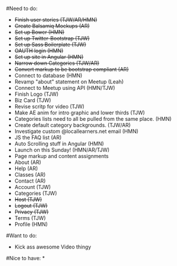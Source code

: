 #Need to do:
* ~~Finish user stories (TJW/AR/HMN)~~
* ~~Create Balsamiq Mockups (AR)~~
* ~~Set up Bower (HMN)~~
* ~~Set up Twitter-Bootstrap (TJW)~~
* ~~Set up Sass Boilerplate (TJW)~~
* ~~OAUTH login (HMN)~~
* ~~Set up site in Angular (HMN)~~
* ~~Narrow down Categories (TJW/AR)~~
* ~~Convert markup to be bootstrap compliant (AR)~~
* Connect to database (HMN)
* Revamp "about" statement on Meetup (Leah)
* Connect to Meetup using API (HMN/TJW)
* Finish Logo (TJW)
* Biz Card (TJW)
* Revise scritp for video (TJW)
* Make AE anim for intro graphic and lower thirds (TJW)
* Categories lists need to all be pulled from the same place. (HMN)
* Create default category backgrounds. (TJW/AR)
* Investigate custom @locallearners.net email (HMN)
* JS the FAQ list (AR)
* Auto Scrolling stuff in Angular (HMN)
* Launch on this Sunday! (HMN/AR/TJW)
* Page markup and content assignments
 * About (AR)
 * Help (AR)
 * Classes (AR)
 * Contact (AR)
 * Account (TJW)
 * Categories (TJW)
 * ~~Host (TJW)~~
 * ~~Logout (TJW)~~
 * ~~Privacy (TJW)~~
 * Terms (TJW)
 * Profile (HMN)


#Want to do:
* Kick ass awesome Video thingy

#Nice to have:
* 